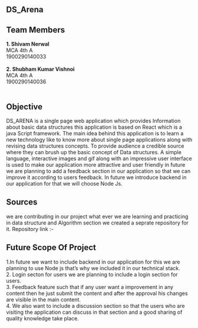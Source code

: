   ##  DS_Arena
## Team Members 
<b>1. Shivam Nerwal </b></br>
  MCA 4th A</br>
 1900290140033</br>
 </br>
<b>2. Shubham Kumar Vishnoi </b></br>
  MCA 4th A</br>
 1900290140036 </br> 
 </br>
 ## Objective
 DS_ARENA is a single page web application which provides Information about basic 
data structures this application is based on React which is a java Script framework.
The main idea behind this application is to learn a new technology like to know more 
about single page applications along with revising data structures concepts.
To provide audience a credible source where they can brush up the basic concept of 
Data structures. A simple language, interactive images and gif along with an impressive 
user interface is used to make our application more attractive and user friendly in future 
we are planning to add a feedback section in our application so that we can improve it 
according to users feedback. In future we introduce backend in our application for that 
we will choose Node Js.
## Sources 
we are contributing in our project what ever we are learning and practicing in data structure and Algorithm section 
we created a seprate repository for it.
Repository link :- <a href="https://github.com/shivamnerwal1998/DSA_.git" ></a>
## Future Scope Of Project
 
 1.In future we want to include backend in our application for this we are planning to use 
Node js that’s why we included it in our technical stack.</br>
2. Login secton for users we are planning to include a login section for users.</br> 
3. Feedback feature such that if any user want a improvement in any content then he just 
submit the content and after the approval his changes are visible in the main content.</br> 
4. We also want to include a discussion section so that the users who are visiting the application can discuss in that section and a good sharing of quality knowledge take place.</br>

